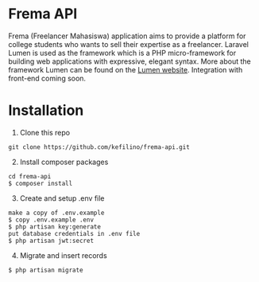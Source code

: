 # Frema API

Frema (Freelancer Mahasiswa) application aims to provide a platform for college students who wants to sell their expertise as a freelancer. Laravel Lumen is used as the framework which is a PHP micro-framework for building web applications with expressive, elegant syntax. More about the framework Lumen can be found on the [Lumen website](https://lumen.laravel.com/docs). Integration with front-end coming soon.

# Installation

1. Clone this repo

```
git clone https://github.com/kefilino/frema-api.git
```

2. Install composer packages

```
cd frema-api
$ composer install
```

3. Create and setup .env file

```
make a copy of .env.example
$ copy .env.example .env
$ php artisan key:generate
put database credentials in .env file
$ php artisan jwt:secret
```

4. Migrate and insert records

```
$ php artisan migrate
```